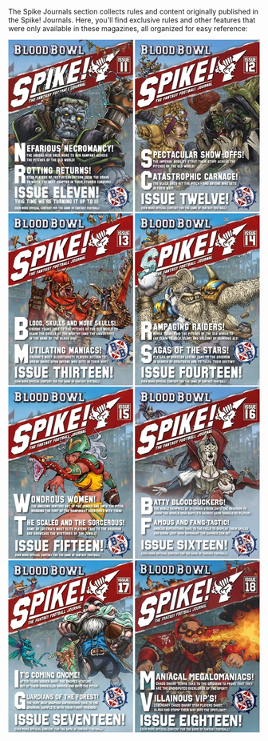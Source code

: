 The Spike Journals section collects rules and content originally published in the Spike! Journals. Here, you'll find exclusive rules and other features that were only available in these magazines, all organized for easy reference:

[![](../media/spike_journal/spike_11.jpg)](/spike_journal/issue_11/) [![](../media/spike_journal/spike_12.jpg)](/spike_journal/issue_12/) [![](../media/spike_journal/spike_13.jpg)](/spike_journal/issue_13/) [![](../media/spike_journal/spike_14.jpg)](/spike_journal/issue_14/) [![](../media/spike_journal/spike_15.jpg)](/spike_journal/issue_15/) [![](../media/spike_journal/spike_16.jpg)](/spike_journal/issue_16/) [![](../media/spike_journal/spike_17.jpg)](/spike_journal/issue_17/) [![](../media/spike_journal/spike_18.jpg)](/spike_journal/issue_18/)